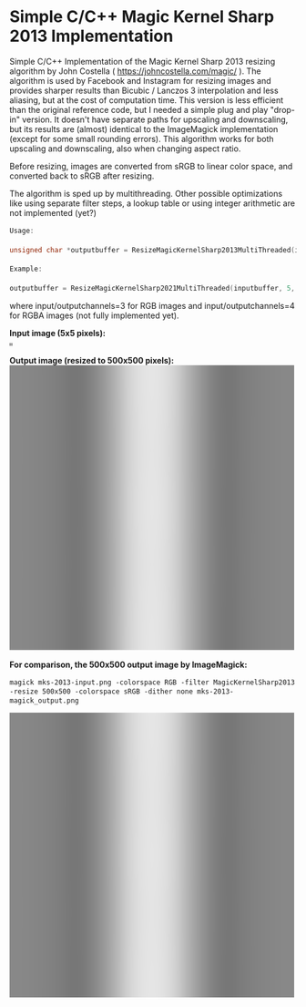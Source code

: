 # Simple C/C++ Magic Kernel Sharp 2013 Implementation
Simple C/C++ Implementation of the Magic Kernel Sharp 2013 resizing algorithm by John Costella ( https://johncostella.com/magic/ ). The algorithm is used by Facebook and Instagram for resizing images and provides sharper results than Bicubic / Lanczos 3 interpolation and less aliasing, but at the cost of computation time. This version is less efficient than the original reference code, but I needed a simple plug and play "drop-in" version. It doesn't have separate paths for upscaling and downscaling, but its results are (almost) identical to the ImageMagick implementation (except for some small rounding errors). This algorithm works for both upscaling and downscaling, also when changing aspect ratio.

Before resizing, images are converted from sRGB to linear color space, and converted back to sRGB after resizing.

The algorithm is sped up by multithreading. Other possible optimizations like using separate filter steps, a lookup table or using integer arithmetic are not implemented (yet?)

```C++
Usage:

unsigned char *outputbuffer = ResizeMagicKernelSharp2013MultiThreaded(inputbuffer, inputwidth, inputheight, inputchannels, outputwidth, outputheight, outputchannels, nrofthreads);

Example:

outputbuffer = ResizeMagicKernelSharp2021MultiThreaded(inputbuffer, 5, 5, 3, 500, 500, 3, 6);
```

where input/outputchannels=3 for RGB images and input/outputchannels=4 for RGBA images (not fully implemented yet).

**Input image (5x5 pixels):**<BR>
![Input](https://github.com/Viddeleer/Image-Processing/blob/main/MagicKernelSharp2013/images/mks-2013-input.png)

**Output image (resized to 500x500 pixels):**<BR>
![Output](https://github.com/Viddeleer/Image-Processing/blob/main/MagicKernelSharp2013/images/mks-2013-output.png)

**For comparison, the 500x500 output image by ImageMagick:**<BR>
```
magick mks-2013-input.png -colorspace RGB -filter MagicKernelSharp2013 -resize 500x500 -colorspace sRGB -dither none mks-2013-magick_output.png
```

![Output](https://github.com/Viddeleer/Image-Processing/blob/main/MagicKernelSharp2013/images/mks-2013-magick_output.png)
